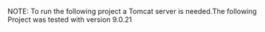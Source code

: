 NOTE:
To run the following project a Tomcat server is needed.The following Project was tested with version 9.0.21